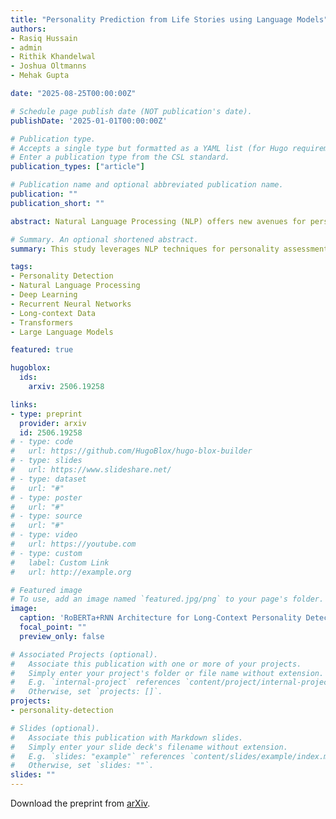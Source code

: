 ```yaml
---
title: "Personality Prediction from Life Stories using Language Models"
authors:
- Rasiq Hussain
- admin
- Rithik Khandelwal
- Joshua Oltmanns
- Mehak Gupta

date: "2025-08-25T00:00:00Z"

# Schedule page publish date (NOT publication's date).
publishDate: '2025-01-01T00:00:00Z'

# Publication type.
# Accepts a single type but formatted as a YAML list (for Hugo requirements).
# Enter a publication type from the CSL standard.
publication_types: ["article"]

# Publication name and optional abbreviated publication name.
publication: ""
publication_short: ""

abstract: Natural Language Processing (NLP) offers new avenues for personality assessment by leveraging rich, open-ended text, moving beyond traditional questionnaires. In this study, we address the challenge of modeling long narrative interview where each exceeds 2000 tokens so as to predict Five-Factor Model (FFM) personality traits. We propose a two-step approach; first, we extract contextual embeddings using sliding-window fine-tuning of pretrained language models; then, we apply Recurrent Neural Networks (RNNs) with attention mechanisms to integrate long-range dependencies and enhance interpretability. This hybrid method effectively bridges the strengths of pretrained transformers and sequence modeling to handle long-context data. Through ablation studies and comparisons with state-of-the-art long-context models such as LLaMA and Longformer, we demonstrate improvements in prediction accuracy, efficiency, and interpretability. Our results highlight the potential of combining language-based features with long-context modeling to advance personality assessment from life narratives.

# Summary. An optional shortened abstract.
summary: This study leverages NLP techniques for personality assessment using text data (narrative interview) > 2000 tokens, proposing a hybrid approach integrating contextual embeddings and RNNs for efficient handling of long-range dependencies, enabling improved accuracy, efficiency, and interpretability compared to state-of-the-art models like LLaMA and Longformer.

tags:
- Personality Detection
- Natural Language Processing
- Deep Learning
- Recurrent Neural Networks
- Long-context Data
- Transformers
- Large Language Models

featured: true

hugoblox:
  ids:
    arxiv: 2506.19258

links:
- type: preprint
  provider: arxiv
  id: 2506.19258
# - type: code
#   url: https://github.com/HugoBlox/hugo-blox-builder
# - type: slides
#   url: https://www.slideshare.net/
# - type: dataset
#   url: "#"
# - type: poster
#   url: "#"
# - type: source
#   url: "#"
# - type: video
#   url: https://youtube.com
# - type: custom
#   label: Custom Link
#   url: http://example.org

# Featured image
# To use, add an image named `featured.jpg/png` to your page's folder. 
image:
  caption: 'RoBERTa+RNN Architecture for Long-Context Personality Detection'
  focal_point: ""
  preview_only: false

# Associated Projects (optional).
#   Associate this publication with one or more of your projects.
#   Simply enter your project's folder or file name without extension.
#   E.g. `internal-project` references `content/project/internal-project/index.md`.
#   Otherwise, set `projects: []`.
projects:
- personality-detection

# Slides (optional).
#   Associate this publication with Markdown slides.
#   Simply enter your slide deck's filename without extension.
#   E.g. `slides: "example"` references `content/slides/example/index.md`.
#   Otherwise, set `slides: ""`.
slides: ""
---
```


Download the preprint from [arXiv](https://arxiv.org/abs/2506.19258).
